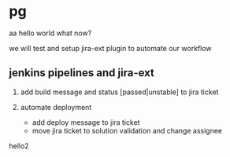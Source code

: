 # pg

aa
hello world
what now?

we will test and setup jira-ext plugin
to automate our workflow

## jenkins pipelines and jira-ext

1. add build message and status [passed|unstable] to jira ticket


2. automate deployment
    - add deploy message to jira ticket
    - move jira ticket to solution validation and change assignee

hello2
